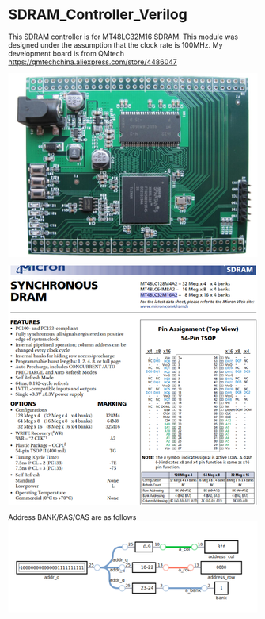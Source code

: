 # SDRAM_Controller_Verilog

This SDRAM controller is for MT48LC32M16 SDRAM. This module was designed under the assumption that the clock rate is 100MHz. My development board is from QMtech
https://qmtechchina.aliexpress.com/store/4486047

![Development board](https://github.com/RichardPar/SDRAM_Controller_Verilog/blob/main/board.png)


![Decode Logic](https://github.com/RichardPar/SDRAM_Controller_Verilog/blob/main/RAM.png)


Address BANK/RAS/CAS are as follows
![Decode Logic](https://github.com/RichardPar/SDRAM_Controller_Verilog/blob/main/mem_layout.png)
